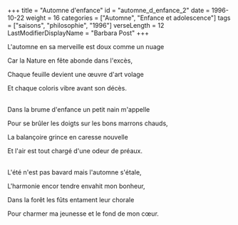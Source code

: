 +++
title = "Automne d'enfance"
id = "automne_d_enfance_2"
date = 1996-10-22
weight = 16
categories = ["Automne", "Enfance et adolescence"]
tags = ["saisons", "philosophie", "1996"]
verseLength = 12
LastModifierDisplayName = "Barbara Post"
+++

L'automne en sa merveille est doux comme un nuage

Car la Nature en fête abonde dans l'excès,

Chaque feuille devient une œuvre d'art volage

Et chaque coloris vibre avant son décès.

 \
Dans la brume d'enfance un petit nain m'appelle

Pour se brûler les doigts sur les bons marrons chauds,

La balançoire grince en caresse nouvelle

Et l'air est tout chargé d'une odeur de préaux.

 \
L'été n'est pas bavard mais l'automne s'étale,

L'harmonie encor tendre envahit mon bonheur,

Dans la forêt les fûts entament leur chorale

Pour charmer ma jeunesse et le fond de mon cœur.
